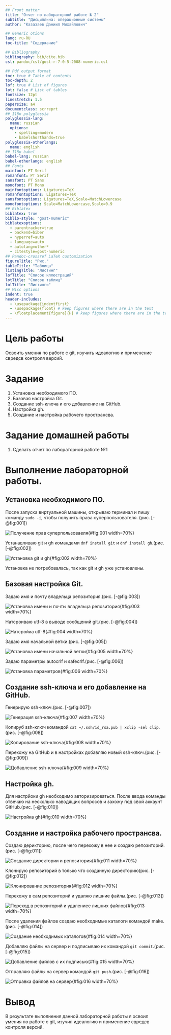 ```yaml
---
## Front matter
title: "Отчет по лабораторной работе № 2"
subtitle: "Дисциплина: операционные системы"
author: "Казазаев Даниил Михайлович"

## Generic otions
lang: ru-RU
toc-title: "Содержание"

## Bibliography
bibliography: bib/cite.bib
csl: pandoc/csl/gost-r-7-0-5-2008-numeric.csl

## Pdf output format
toc: true # Table of contents
toc-depth: 2
lof: true # List of figures
lot: false # List of tables
fontsize: 12pt
linestretch: 1.5
papersize: a4
documentclass: scrreprt
## I18n polyglossia
polyglossia-lang:
  name: russian
  options:
	- spelling=modern
	- babelshorthands=true
polyglossia-otherlangs:
  name: english
## I18n babel
babel-lang: russian
babel-otherlangs: english
## Fonts
mainfont: PT Serif
romanfont: PT Serif
sansfont: PT Sans
monofont: PT Mono
mainfontoptions: Ligatures=TeX
romanfontoptions: Ligatures=TeX
sansfontoptions: Ligatures=TeX,Scale=MatchLowercase
monofontoptions: Scale=MatchLowercase,Scale=0.9
## Biblatex
biblatex: true
biblio-style: "gost-numeric"
biblatexoptions:
  - parentracker=true
  - backend=biber
  - hyperref=auto
  - language=auto
  - autolang=other*
  - citestyle=gost-numeric
## Pandoc-crossref LaTeX customization
figureTitle: "Рис."
tableTitle: "Таблица"
listingTitle: "Листинг"
lofTitle: "Список иллюстраций"
lotTitle: "Список таблиц"
lolTitle: "Листинги"
## Misc options
indent: true
header-includes:
  - \usepackage{indentfirst}
  - \usepackage{float} # keep figures where there are in the text
  - \floatplacement{figure}{H} # keep figures where there are in the text
---
```


# Цель работы

Освоить умения по работе с git, изучить идеалогию и применение свредсв контроля версий.

# Задание

1. Установка необходимого ПО.
2. Базовая настройка Git.
3. Создание ssh-ключа и его добавление на GitHub.
4. Настройка gh.
5. Создание и настройка рабочего пространсва.

# Задание домашней работы

1. Сделать отчет по лабораторной работе №1

# Выполнение лабораторной работы.

## Установка необходимого ПО.

После запуска виртуальной машины, открываю терминал и пишу команду ```sudo -i```, чтобы получить права суперпользователя. (рис. [-@fig:001])

![Получение прав суперпользоваеля](image/1.png){#fig:001 width=70%}

Устанавливаю git и gh командами ```dnf install git``` и ```dnf install gh```.(рис. [-@fig:002])

![Установка git и gh](image/2.png){#fig:002 width=70%}

Установка не потребовалась, так как git и gh уже установлены.

## Базовая настройка Git.

Задаю имя и почту владельца репозитория.(рис. [-@fig:003])

![Установка имени и почты владельца репозитория](image/3.png){#fig:003 width=70%}

Натсроиваю utf-8 в выводе сообщений git.(рис. [-@fig:004])

![Натсройка utf-8](image/4.png){#fig:004 width=70%}

Задаю имя начальной ветки.(рис. [-@fig:005])

![Установка имени начальной ветки](image/5.png){#fig:005 width=70%}

Задаю параметры autocrlf и safecrlf.(рис. [-@fig:006])

![Установка параметров](image/6.png){#fig:006 width=70%}

## Создание ssh-ключа и его добавление на GitHub.

Генерирую ssh-ключ.(рис. [-@fig:007])

![Генерация ssh-ключа](image/7.png){#fig:007 width=70%}

Копируб ssh-ключ командой ```cat ~/.ssh/id_rsa.pub | xclip -sel clip```.(рис. [-@fig:008])

![Копирование ssh-ключа](image/8.png){#fig:008 width=70%}

Перехожу на GitHub и в настройках добавляю новый ssh-ключ.(рис. [-@fig:009])

![Добавление ssh-ключа](image/9.png){#fig:009 width=70%}

## Настройка gh.

Для настрйоки gh необходимо авторизироваться. После ввода команды отвечаю на несколько наводящих вопросов и захожу под свой аккаунт GitHub.(рис. [-@fig:010])

![Настройка gh](image/10.png){#fig:010 width=70%}

## Создание и настройка рабочего пространсва.

Создаю дерикторию, после чего перехожу в нее и создаю репозиторий.(рис. [-@fig:011])

![Создание директории и репозитория](image/11.png){#fig:011 width=70%}

Клонирую репозиторий в только что созданную директорию(рис. [-@fig:012])

![Клонирование репозитория](image/12.png){#fig:012 width=70%}

Перехожу в сам репозиторий и удаляю лишние файлы.(рис. [-@fig:013])

![Переход в репозиторий и удалениее лишних файлов](image/13.png){#fig:013 width=70%}

После удаления файлов создаю необходимые каталоги командой make.(рис. [-@fig:014])

![Создание необходимых каталогов](image/14.png){#fig:014 width=70%}

Добавляю файлы на сервер и подписываю их командой ```git commit```.(рис. [-@fig:015])

![Добавление файлов с их подписью](image/15.png){#fig:015 width=70%}

Отправляю файлы на сервер командой ```git push```.(рис. [-@fig:016])

![Отправка файлов на сервер](image/16.png){#fig:016 width=70%}

# Вывод

В результате выполнения данной лабораторной работы я освоил умения по работе с git, изучил идеалогию и применение свредсв контроля версий.
